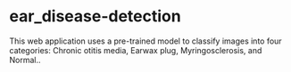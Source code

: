 # ear_disease-detection
This web application uses a pre-trained model to classify images into four categories: Chronic otitis media, Earwax plug, Myringosclerosis, and Normal..
